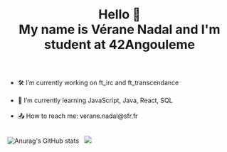 # <p align="center"> Hello 👋 <br>  My name is Vérane Nadal and I'm student at 42Angouleme </p>
<br>
<ul style="list-style-type: disc">
  <li>🛠 I’m currently working on ft_irc and ft_transcendance </li> </br>
  <li>🌱 I’m currently learning JavaScript, Java, React, SQL </li> </br>
  <li>📤 How to reach me: verane.nadal@sfr.fr </li> <br/>
</ul>

![Anurag's GitHub stats](https://github-readme-stats.vercel.app/api?username=v-nadal&theme=github_dark&show_icons=true&hide_border=true) &nbsp;
<a href="https://github.com/anuraghazra/github-readme-stats"><img src="https://github-readme-stats.vercel.app/api/top-langs/?username=v-nadal&theme=github_dark&layout=compact&hide_border=true&exclude_repo=v-vnadal"/></a> 
<!--
**v-nadal/v-nadal** is a ✨ _special_ ✨ repository because its `README.md` (this file) appears on your GitHub profile.

Here are some ideas to get you started:

- 🔭 I’m currently working on ...
- 🌱 I’m currently learning ...
- 👯 I’m looking to collaborate on ...
- 🤔 I’m looking for help with ...
- 💬 Ask me about ...
- 📫 How to reach me: ...
- 😄 Pronouns: ...
- ⚡ Fun fact: ...
-->
